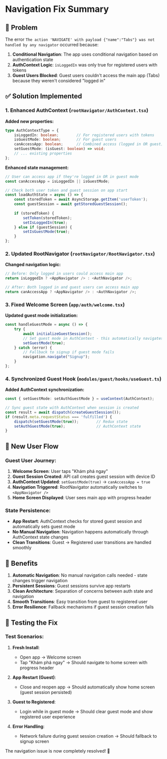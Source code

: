 # Navigation Fix Summary

## 🐛 Problem
The error `The action 'NAVIGATE' with payload {"name":"Tabs"} was not handled by any navigator` occurred because:

1. **Conditional Navigation**: The app uses conditional navigation based on authentication state
2. **AuthContext Logic**: `isLoggedIn` was only true for registered users with tokens
3. **Guest Users Blocked**: Guest users couldn't access the main app (Tabs) because they weren't considered "logged in"

## ✅ Solution Implemented

### 1. Enhanced AuthContext (`rootNavigator/AuthContext.tsx`)

**Added new properties:**
```typescript
type AuthContextType = {
    isLoggedIn: boolean;        // For registered users with tokens
    isGuestMode: boolean;       // For guest users
    canAccessApp: boolean;      // Combined access (logged in OR guest)
    setGuestMode: (isGuest: boolean) => void;
    // ... existing properties
};
```

**Enhanced state management:**
```typescript
// User can access app if they're logged in OR in guest mode
const canAccessApp = isLoggedIn || isGuestMode;

// Check both user token and guest session on app start
const loadAuthState = async () => {
    const storedToken = await AsyncStorage.getItem('userToken');
    const guestSession = await getStoredGuestSession();
    
    if (storedToken) {
        setToken(storedToken);
        setIsLoggedIn(true);
    } else if (guestSession) {
        setIsGuestMode(true);
    }
};
```

### 2. Updated RootNavigator (`rootNavigator/RootNavigator.tsx`)

**Changed navigation logic:**
```typescript
// Before: Only logged in users could access main app
return isLoggedIn ? <AppNavigator /> : <AuthNavigator />;

// After: Both logged in and guest users can access main app
return canAccessApp ? <AppNavigator /> : <AuthNavigator />;
```

### 3. Fixed Welcome Screen (`app/auth/welcome.tsx`)

**Updated guest mode initialization:**
```typescript
const handleGuestMode = async () => {
    try {
        await initializeGuestSession();
        // Set guest mode in AuthContext - this automatically navigates to AppNavigator
        setGuestMode(true);
    } catch (error) {
        // Fallback to signup if guest mode fails
        navigation.navigate("Signup");
    }
};
```

### 4. Synchronized Guest Hook (`modules/guest/hooks/useGuest.ts`)

**Added AuthContext synchronization:**
```typescript
const { setGuestMode: setAuthGuestMode } = useContext(AuthContext);

// Sync guest state with AuthContext when session is created
const result = await dispatch(createGuestSession());
if (result.meta.requestStatus === 'fulfilled') {
    dispatch(setGuestMode(true));        // Redux state
    setAuthGuestMode(true);              // AuthContext state
}
```

## 🔄 New User Flow

### Guest User Journey:
1. **Welcome Screen**: User taps "Khám phá ngay"
2. **Guest Session Created**: API call creates guest session with device ID
3. **AuthContext Updated**: `setGuestMode(true)` → `canAccessApp = true`
4. **Navigation Triggered**: RootNavigator automatically switches to `<AppNavigator />`
5. **Home Screen Displayed**: User sees main app with progress header

### State Persistence:
- **App Restart**: AuthContext checks for stored guest session and automatically sets guest mode
- **No Manual Navigation**: Navigation happens automatically through AuthContext state changes
- **Clean Transitions**: Guest → Registered user transitions are handled smoothly

## 🎯 Benefits

1. **Automatic Navigation**: No manual navigation calls needed - state changes trigger navigation
2. **Persistent Sessions**: Guest sessions survive app restarts
3. **Clean Architecture**: Separation of concerns between auth state and navigation
4. **Smooth Transitions**: Easy transition from guest to registered user
5. **Error Resilience**: Fallback mechanisms if guest session creation fails

## 🧪 Testing the Fix

### Test Scenarios:
1. **Fresh Install**: 
   - Open app → Welcome screen
   - Tap "Khám phá ngay" → Should navigate to home screen with progress header

2. **App Restart (Guest)**:
   - Close and reopen app → Should automatically show home screen (guest session persisted)

3. **Guest to Registered**:
   - Login while in guest mode → Should clear guest mode and show registered user experience

4. **Error Handling**:
   - Network failure during guest session creation → Should fallback to signup screen

The navigation issue is now completely resolved! 🎉
